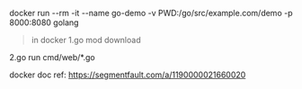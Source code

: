 docker run --rm -it --name go-demo -v PWD:/go/src/example.com/demo -p 8000:8080 golang

> in docker
1.go mod download 

2.go run cmd/web/*.go




docker doc ref: https://segmentfault.com/a/1190000021660020
